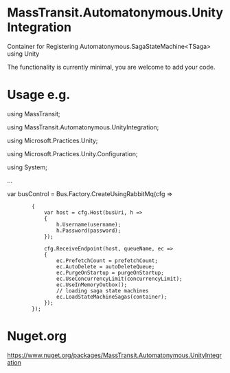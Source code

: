 # MassTransit.Automatonymous.UnityIntegration
Container for Registering Automatonymous.SagaStateMachine&lt;TSaga> using Unity

The functionality is currently minimal, you are welcome to add your code.

# Usage e.g.
using MassTransit;

using MassTransit.Automatonymous.UnityIntegration;

using Microsoft.Practices.Unity;

using Microsoft.Practices.Unity.Configuration;

using System;

...

var busControl = Bus.Factory.CreateUsingRabbitMq(cfg =>

            {
                var host = cfg.Host(busUri, h =>
                {
                    h.Username(username);
                    h.Password(password);
                });

                cfg.ReceiveEndpoint(host, queueName, ec =>
                {                                                            
                    ec.PrefetchCount = prefetchCount;
                    ec.AutoDelete = autoDeleteQueue;
                    ec.PurgeOnStartup = purgeOnStartup;
                    ec.UseConcurrencyLimit(concurrencyLimit);
                    ec.UseInMemoryOutbox();
                    // loading saga state machines
                    ec.LoadStateMachineSagas(container);
                });
            });

# Nuget.org
https://www.nuget.org/packages/MassTransit.Automatonymous.UnityIntegration
